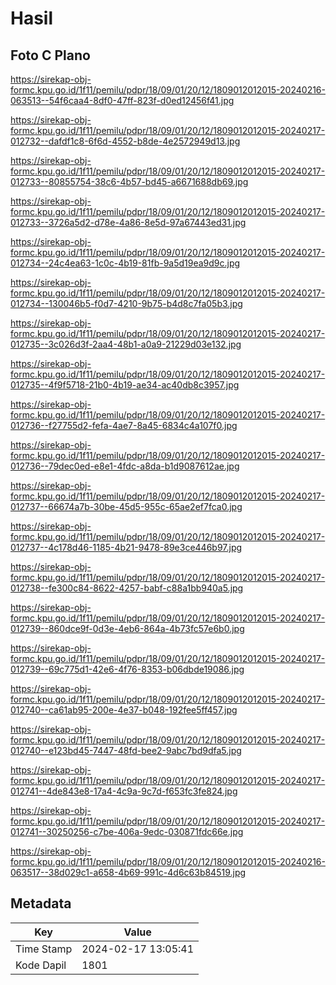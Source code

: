 # Hasil

## Foto C Plano

https://sirekap-obj-formc.kpu.go.id/1f11/pemilu/pdpr/18/09/01/20/12/1809012012015-20240216-063513--54f6caa4-8df0-47ff-823f-d0ed12456f41.jpg

https://sirekap-obj-formc.kpu.go.id/1f11/pemilu/pdpr/18/09/01/20/12/1809012012015-20240217-012732--dafdf1c8-6f6d-4552-b8de-4e2572949d13.jpg

https://sirekap-obj-formc.kpu.go.id/1f11/pemilu/pdpr/18/09/01/20/12/1809012012015-20240217-012733--80855754-38c6-4b57-bd45-a6671688db69.jpg

https://sirekap-obj-formc.kpu.go.id/1f11/pemilu/pdpr/18/09/01/20/12/1809012012015-20240217-012733--3726a5d2-d78e-4a86-8e5d-97a67443ed31.jpg

https://sirekap-obj-formc.kpu.go.id/1f11/pemilu/pdpr/18/09/01/20/12/1809012012015-20240217-012734--24c4ea63-1c0c-4b19-81fb-9a5d19ea9d9c.jpg

https://sirekap-obj-formc.kpu.go.id/1f11/pemilu/pdpr/18/09/01/20/12/1809012012015-20240217-012734--130046b5-f0d7-4210-9b75-b4d8c7fa05b3.jpg

https://sirekap-obj-formc.kpu.go.id/1f11/pemilu/pdpr/18/09/01/20/12/1809012012015-20240217-012735--3c026d3f-2aa4-48b1-a0a9-21229d03e132.jpg

https://sirekap-obj-formc.kpu.go.id/1f11/pemilu/pdpr/18/09/01/20/12/1809012012015-20240217-012735--4f9f5718-21b0-4b19-ae34-ac40db8c3957.jpg

https://sirekap-obj-formc.kpu.go.id/1f11/pemilu/pdpr/18/09/01/20/12/1809012012015-20240217-012736--f27755d2-fefa-4ae7-8a45-6834c4a107f0.jpg

https://sirekap-obj-formc.kpu.go.id/1f11/pemilu/pdpr/18/09/01/20/12/1809012012015-20240217-012736--79dec0ed-e8e1-4fdc-a8da-b1d9087612ae.jpg

https://sirekap-obj-formc.kpu.go.id/1f11/pemilu/pdpr/18/09/01/20/12/1809012012015-20240217-012737--66674a7b-30be-45d5-955c-65ae2ef7fca0.jpg

https://sirekap-obj-formc.kpu.go.id/1f11/pemilu/pdpr/18/09/01/20/12/1809012012015-20240217-012737--4c178d46-1185-4b21-9478-89e3ce446b97.jpg

https://sirekap-obj-formc.kpu.go.id/1f11/pemilu/pdpr/18/09/01/20/12/1809012012015-20240217-012738--fe300c84-8622-4257-babf-c88a1bb940a5.jpg

https://sirekap-obj-formc.kpu.go.id/1f11/pemilu/pdpr/18/09/01/20/12/1809012012015-20240217-012739--860dce9f-0d3e-4eb6-864a-4b73fc57e6b0.jpg

https://sirekap-obj-formc.kpu.go.id/1f11/pemilu/pdpr/18/09/01/20/12/1809012012015-20240217-012739--69c775d1-42e6-4f76-8353-b06dbde19086.jpg

https://sirekap-obj-formc.kpu.go.id/1f11/pemilu/pdpr/18/09/01/20/12/1809012012015-20240217-012740--ca61ab95-200e-4e37-b048-192fee5ff457.jpg

https://sirekap-obj-formc.kpu.go.id/1f11/pemilu/pdpr/18/09/01/20/12/1809012012015-20240217-012740--e123bd45-7447-48fd-bee2-9abc7bd9dfa5.jpg

https://sirekap-obj-formc.kpu.go.id/1f11/pemilu/pdpr/18/09/01/20/12/1809012012015-20240217-012741--4de843e8-17a4-4c9a-9c7d-f653fc3fe824.jpg

https://sirekap-obj-formc.kpu.go.id/1f11/pemilu/pdpr/18/09/01/20/12/1809012012015-20240217-012741--30250256-c7be-406a-9edc-030871fdc66e.jpg

https://sirekap-obj-formc.kpu.go.id/1f11/pemilu/pdpr/18/09/01/20/12/1809012012015-20240216-063517--38d029c1-a658-4b69-991c-4d6c63b84519.jpg


## Metadata

| Key        | Value               |
| ---------- | ------------------- |
| Time Stamp | 2024-02-17 13:05:41 |
| Kode Dapil | 1801                |



